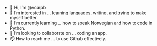 - 👋 Hi, I’m @vcarpb
- 👀 I’m interested in ... learning languages, writing, and trying to make myself better.
- 🌱 I’m currently learning ... how to speak Norwegian and how to code in Python.
- 💞️ I’m looking to collaborate on ... coding an app.
- 📫 How to reach me ... to use Github effectively.

<!---
vcarpb/vcarpb is a ✨ special ✨ repository because its `README.md` (this file) appears on your GitHub profile.
You can click the Preview link to take a look at your changes.
--->
